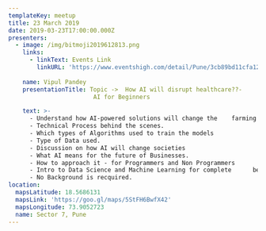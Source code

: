 ```yaml
---
templateKey: meetup
title: 23 March 2019
date: 2019-03-23T17:00:00.000Z
presenters:
  - image: /img/bitmoji2019612813.png
    links:
      - linkText: Events Link
        linkURL: 'https://www.eventshigh.com/detail/Pune/3cb89bd11cfa12f157f18a8870171ed4'
      
    name: Vipul Pandey
    presentationTitle: Topic ->  How AI will disrupt healthcare??-
                        AI for Beginners

    text: >-
      - Understand how AI-powered solutions will change the    farming practices
      - Technical Process behind the scenes.
      - Which types of Algorithms used to train the models
      - Type of Data used.
      - Discussion on how AI will change societies
      - What AI means for the future of Businesses.
      - How to approach it - for Programmers and Non Programmers
      - Intro to Data Science and Machine Learning for complete      beginners
      - No Background is recquired.
location:
  mapsLatitude: 18.5686131
  mapsLink: 'https://goo.gl/maps/5StFH6BwfX42'
  mapsLongitude: 73.9052723
  name: Sector 7, Pune
---
```


